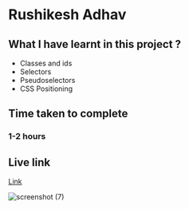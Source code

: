 # Rushikesh Adhav

## What I have learnt in this project ?
- Classes and ids
- Selectors
- Pseudoselectors
- CSS Positioning

## Time taken to complete
### 1-2 hours

## Live link
[Link](https://phenomenal-trifle-ce425b.netlify.app/)


![screenshot (7)](https://user-images.githubusercontent.com/74168885/181814776-cf17d5c2-a607-4c43-9707-2d6cc2e10ba1.png)
